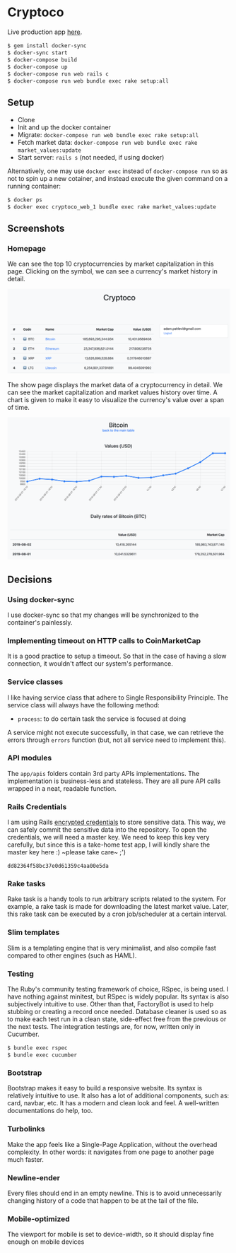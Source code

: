 # Cryptoco

Live production app [here](https://getcryptoco.herokuapp.com/coins).

```
$ gem install docker-sync
$ docker-sync start
$ docker-compose build
$ docker-compose up
$ docker-compose run web rails c
$ docker-compose run web bundle exec rake setup:all
```

## Setup

- Clone
- Init and up the docker container
- Migrate: `docker-compose run web bundle exec rake setup:all`
- Fetch market data: `docker-compose run web bundle exec rake market_values:update`
- Start server: `rails s` (not needed, if using docker)

Alternatively, one may use `docker exec` instead of `docker-compose run` so as not to spin up a new cotainer, and instead execute the given command on a running container:

```
$ docker ps
$ docker exec cryptoco_web_1 bundle exec rake market_values:update
```

## Screenshots

### Homepage

We can see the top 10 cryptocurrencies by market capitalization in this page. Clicking on the symbol, we can see a currency's market history in detail.

![Homepage](public/sc1.png?raw=true "Homepage")

The show page displays the market data of a cryptocurrency in detail. We can see the market capitalization and market values history over time. A chart is given to make it easy to visualize the currency's value over a span of time.

![Detail page](public/sc2.png?raw=true "Detail page")



## Decisions

### Using docker-sync

I use docker-sync so that my changes will be synchronized to the container's painlessly.

### Implementing timeout on HTTP calls to CoinMarketCap

It is a good practice to setup a timeout. So that in the case of having a slow connection, it wouldn't affect our system's performance.

### Service classes

I like having service class that adhere to Single Responsibility Principle. The service class will always have the following method:

- `process`: to do certain task the service is focused at doing

A service might not execute successfully, in that case, we can retrieve the errors through `errors` function (but, not all service need to implement this).

### API modules

The `app/apis` folders contain 3rd party APIs implementations. The implementation is business-less and stateless. They are all pure API calls wrapped in a neat, readable function.

### Rails Credentials

I am using Rails [encrypted credentials](https://www.engineyard.com/blog/rails-encrypted-credentials-on-rails-5.2) to store sensitive data. This way, we can safely commit the sensitive data into the repository. To open the credentials, we will need a master key. We need to keep this key very carefully, but since this is a take-home test app, I will kindly share the master key here :) ~please take care~ ;')

```
dd82364f58bc37e0d61359c4aa00e5da
```

### Rake tasks

Rake task is a handy tools to run arbitrary scripts related to the system. For example, a rake task is made for downloading the latest market value. Later, this rake task can be executed by a cron job/scheduler at a certain interval.

### Slim templates

Slim is a templating engine that is very minimalist, and also compile fast compared to other engines (such as HAML).

### Testing

The Ruby's community testing framework of choice, RSpec, is being used. I have nothing against minitest, but RSpec is widely popular. Its syntax is also subjectively intuitive to use. Other than that, FactoryBot is used to help stubbing or creating a record once needed. Database cleaner is used so as to make each test run in a clean state, side-effect free from the previous or the next tests. The integration testings are, for now, written only in Cucumber.

```
$ bundle exec rspec
$ bundle exec cucumber
```

### Bootstrap

Bootstrap makes it easy to build a responsive website. Its syntax is relatively intuitive to use. It also has a lot of additional components, such as: card, navbar, etc. It has a modern and clean look and feel. A well-written documentations do help, too.

### Turbolinks

Make the app feels like a Single-Page Application, without the overhead complexity. In other words: it navigates from one page to another page much faster.

### Newline-ender

Every files should end in an empty newline. This is to avoid unnecessarily changing history of a code that happen to be at the tail of the file.

### Mobile-optimized

The viewport for mobile is set to device-width, so it should display fine enough on mobile devices
